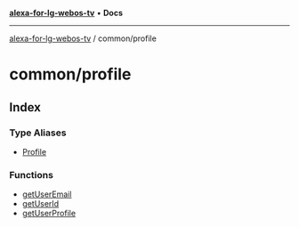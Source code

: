 [**alexa-for-lg-webos-tv**](../../README.md) • **Docs**

***

[alexa-for-lg-webos-tv](../../modules.md) / common/profile

# common/profile

## Index

### Type Aliases

- [Profile](type-aliases/Profile.md)

### Functions

- [getUserEmail](functions/getUserEmail.md)
- [getUserId](functions/getUserId.md)
- [getUserProfile](functions/getUserProfile.md)
